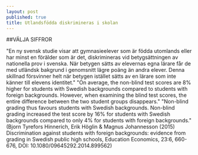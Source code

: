 ```yaml
---
layout: post
published: true
title: Utlandsfödda diskrimineras i skolan
---
```



##VÄLJA SIFFROR


"En ny svensk studie visar att gymnasieelever som är födda utomlands eller har minst en förälder som är det, diskrimineras vid betygsättningen av nationella prov i svenska. När betygen sätts av elevernas egna lärare får de med utländsk bakgrund i genomsnitt lägre poäng än andra elever. Denna skillnad försvinner helt när betygen istället sätts av en lärare som inte känner till elevens identitet." 
 "On average, the non-blind test scores are 8% higher for students with Swedish backgrounds compared to students with foreign backgrounds. However, when examining the blind test scores, the entire difference between the two student groups disappears." "Non-blind grading thus favours students with Swedish backgrounds. Non-blind grading increased the test score by 16% for students with Swedish backgrounds compared to only 4% for students with foreign backgrounds." (Bjorn Tyrefors Hinnerich, Erik Höglin & Magnus Johannesson (2015) Discrimination against students with foreign backgrounds: evidence from grading in Swedish public high schools, Education Economics, 23:6, 660-676, DOI: 10.1080/09645292.2014.899562)
